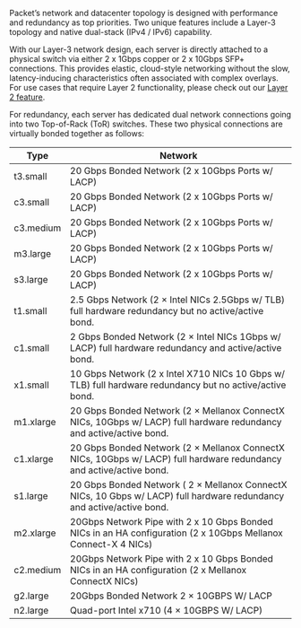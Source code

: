<!-- <meta>
{
    "title":"Network",
    "description":"Overview of our Network Offerings",
    "tag":["Network", "Private Network"],
    "seo-title": "Bare Metal Network Overview -Packet Developer Docs ",
    "seo-description": "Overview of our Network Offerings",
    "og-title": "Overview",
    "og-description": "Overview of our Network Offerings"
}
</meta> -->



Packet’s network and datacenter topology is designed with performance and redundancy as top priorities. Two unique features include a Layer-3 topology and native dual-stack (IPv4 / IPv6) capability.

With our Layer-3 network design, each server is directly attached to a physical switch via either 2 x 1Gbps copper or 2 x 10Gbps SFP+ connections. This provides elastic, cloud-style networking without the slow, latency-inducing characteristics often associated with complex overlays. For use cases that require Layer 2 functionality, please check out our [Layer 2 feature](https://www.packet.com/developers/docs/network/advanced/layer-2).

For redundancy, each server has dedicated dual network connections going into two Top-of-Rack (ToR) switches. These two physical connections are virtually bonded together as follows:


| Type  | Network |
| ------------- | ------------- |
| t3.small|  20 Gbps Bonded Network (2 x 10Gbps Ports w/ LACP)
| c3.small|  20 Gbps Bonded Network (2 x 10Gbps Ports w/ LACP)
| c3.medium| 20 Gbps Bonded Network (2 x 10Gbps Ports w/ LACP)
| m3.large| 20 Gbps Bonded Network  (2 x 10Gbps Ports w/ LACP)
| s3.large| 20 Gbps Bonded Network  (2 x 10Gbps Ports w/ LACP)
| t1.small|  2.5 Gbps Network (2 × Intel NICs 2.5Gbps w/ TLB) full hardware redundancy but no active/active bond.
| c1.small|  2 Gbps Bonded Network (2 × Intel NICs 1Gbps w/ LACP) full hardware redundancy and active/active bond.
| x1.small| 10 Gbps Network (2 x Intel X710 NICs 10 Gbps w/ TLB) full hardware redundancy but no active/active bond.
| m1.xlarge| 20 Gbps Bonded Network (2 × Mellanox ConnectX NICs, 10Gbps w/ LACP) full hardware redundancy and active/active bond.
|c1.xlarge| 20 Gbps Bonded Network (2 × Mellanox ConnectX NICs, 10Gbps w/ LACP) full hardware redundancy and active/active bond.
|s1.large|20 Gbps Bonded Network ( 2 × Mellanox ConnectX NICs, 10 Gbps w/ LACP) full hardware redundancy and active/active bond.
|m2.xlarge| 20Gbps Network Pipe with 2 x 10 Gbps Bonded NICs in an HA configuration (2 x 10Gbps Mellanox Connect-X 4 NICs)
|c2.medium| 20Gbps Network Pipe with 2 x 10 Gbps Bonded NICs in an HA configuration (2 x Mellanox ConnectX NICs)
|g2.large| 20Gbps Bonded Network 2 × 10GBPS W/ LACP
|n2.large| Quad-port Intel x710  (4 × 10GBPS W/ LACP)
